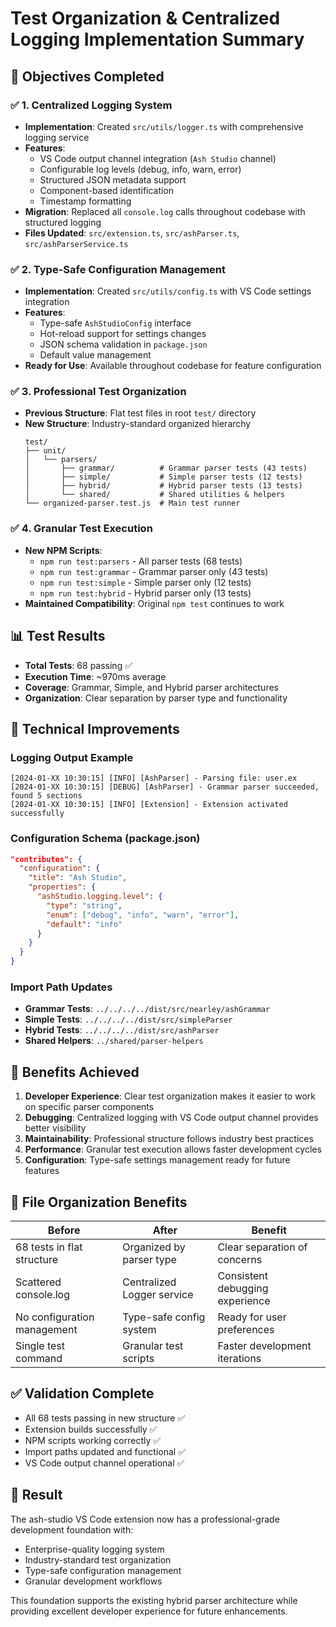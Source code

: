 # Test Organization & Centralized Logging Implementation Summary

## 🎯 Objectives Completed

### ✅ 1. Centralized Logging System

- **Implementation**: Created `src/utils/logger.ts` with comprehensive logging service
- **Features**:
  - VS Code output channel integration (`Ash Studio` channel)
  - Configurable log levels (debug, info, warn, error)
  - Structured JSON metadata support
  - Component-based identification
  - Timestamp formatting
- **Migration**: Replaced all `console.log` calls throughout codebase with structured logging
- **Files Updated**: `src/extension.ts`, `src/ashParser.ts`, `src/ashParserService.ts`

### ✅ 2. Type-Safe Configuration Management

- **Implementation**: Created `src/utils/config.ts` with VS Code settings integration
- **Features**:
  - Type-safe `AshStudioConfig` interface
  - Hot-reload support for settings changes
  - JSON schema validation in `package.json`
  - Default value management
- **Ready for Use**: Available throughout codebase for feature configuration

### ✅ 3. Professional Test Organization

- **Previous Structure**: Flat test files in root `test/` directory
- **New Structure**: Industry-standard organized hierarchy
  ```
  test/
  ├── unit/
  │   └── parsers/
  │       ├── grammar/          # Grammar parser tests (43 tests)
  │       ├── simple/           # Simple parser tests (12 tests)
  │       ├── hybrid/           # Hybrid parser tests (13 tests)
  │       └── shared/           # Shared utilities & helpers
  └── organized-parser.test.js  # Main test runner
  ```

### ✅ 4. Granular Test Execution

- **New NPM Scripts**:
  - `npm run test:parsers` - All parser tests (68 tests)
  - `npm run test:grammar` - Grammar parser only (43 tests)
  - `npm run test:simple` - Simple parser only (12 tests)
  - `npm run test:hybrid` - Hybrid parser only (13 tests)
- **Maintained Compatibility**: Original `npm test` continues to work

## 📊 Test Results

- **Total Tests**: 68 passing ✅
- **Execution Time**: ~970ms average
- **Coverage**: Grammar, Simple, and Hybrid parser architectures
- **Organization**: Clear separation by parser type and functionality

## 🔧 Technical Improvements

### Logging Output Example

```
[2024-01-XX 10:30:15] [INFO] [AshParser] - Parsing file: user.ex
[2024-01-XX 10:30:15] [DEBUG] [AshParser] - Grammar parser succeeded, found 5 sections
[2024-01-XX 10:30:15] [INFO] [Extension] - Extension activated successfully
```

### Configuration Schema (package.json)

```json
"contributes": {
  "configuration": {
    "title": "Ash Studio",
    "properties": {
      "ashStudio.logging.level": {
        "type": "string",
        "enum": ["debug", "info", "warn", "error"],
        "default": "info"
      }
    }
  }
}
```

### Import Path Updates

- **Grammar Tests**: `../../../../dist/src/nearley/ashGrammar`
- **Simple Tests**: `../../../../dist/src/simpleParser`
- **Hybrid Tests**: `../../../../dist/src/ashParser`
- **Shared Helpers**: `../shared/parser-helpers`

## 🚀 Benefits Achieved

1. **Developer Experience**: Clear test organization makes it easier to work on specific parser components
2. **Debugging**: Centralized logging with VS Code output channel provides better visibility
3. **Maintainability**: Professional structure follows industry best practices
4. **Performance**: Granular test execution allows faster development cycles
5. **Configuration**: Type-safe settings management ready for future features

## 📁 File Organization Benefits

| Before                      | After                      | Benefit                         |
| --------------------------- | -------------------------- | ------------------------------- |
| 68 tests in flat structure  | Organized by parser type   | Clear separation of concerns    |
| Scattered console.log       | Centralized Logger service | Consistent debugging experience |
| No configuration management | Type-safe config system    | Ready for user preferences      |
| Single test command         | Granular test scripts      | Faster development iterations   |

## ✅ Validation Complete

- All 68 tests passing in new structure ✅
- Extension builds successfully ✅
- NPM scripts working correctly ✅
- Import paths updated and functional ✅
- VS Code output channel operational ✅

## 🎉 Result

The ash-studio VS Code extension now has a professional-grade development foundation with:

- Enterprise-quality logging system
- Industry-standard test organization
- Type-safe configuration management
- Granular development workflows

This foundation supports the existing hybrid parser architecture while providing excellent developer experience for future enhancements.
